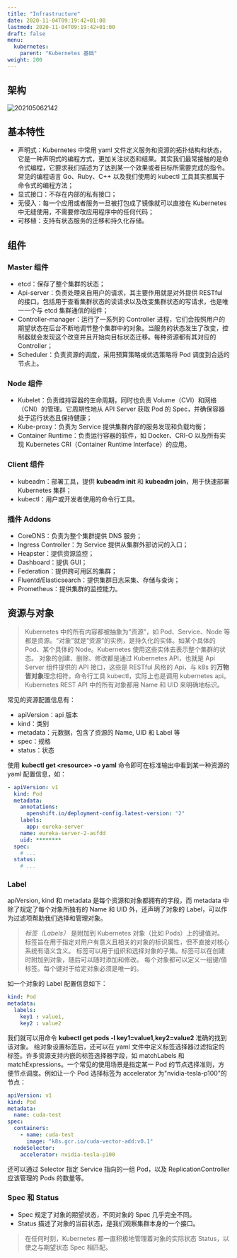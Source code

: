 ```yaml
---
title: "Infrastructure"
date: 2020-11-04T09:19:42+01:00
lastmod: 2020-11-04T09:19:42+01:00
draft: false
menu:
  kubernetes:
    parent: "Kubernetes 基础"
weight: 200
---
```


## 架构

![202105062142](https://cdn.jsdelivr.net/gh/koktlzz/ImgBed@master/202105062142.jpeg)

## 基本特性

- 声明式：Kubernetes 中常用 yaml 文件定义服务和资源的拓扑结构和状态，它是一种声明式的编程方式，更加关注状态和结果。其实我们最常接触的是命令式编程，它要求我们描述为了达到某一个效果或者目标所需要完成的指令。常见的编程语言 Go、Ruby、C++ 以及我们使用的 kubectl 工具其实都属于命令式的编程方法；
- 显式接口：不存在内部的私有接口；
- 无侵入：每一个应用或者服务一旦被打包成了镜像就可以直接在 Kubernetes 中无缝使用，不需要修改应用程序中的任何代码；
- 可移植：支持有状态服务的迁移和持久化存储。

## 组件

### Master 组件

- etcd：保存了整个集群的状态；
- Api-server：负责处理来自用户的请求，其主要作用就是对外提供 RESTful 的接口。包括用于查看集群状态的读请求以及改变集群状态的写请求，也是唯一一个与 etcd 集群通信的组件；
- Controller-manager：运行了一系列的 Controller 进程，它们会按照用户的期望状态在后台不断地调节整个集群中的对象。当服务的状态发生了改变，控制器就会发现这个改变并且开始向目标状态迁移。每种资源都有其对应的 Controller；
- Scheduler：负责资源的调度，采用预算策略或优选策略将 Pod 调度到合适的节点上。

### Node 组件

- Kubelet：负责维持容器的生命周期，同时也负责 Volume（CVI）和网络（CNI）的管理。它周期性地从 API Server 获取 Pod 的 Spec，并确保容器处于运行状态且保持健康；
- Kube-proxy：负责为 Service 提供集群内部的服务发现和负载均衡；
- Container Runtime：负责运行容器的软件，如 Docker、CRI-O 以及所有实现 Kubernetes CRI（Container Runtime Interface）的应用。

### Client 组件

- kubeadm：部署工具，提供 **kubeadm init** 和 **kubeadm join**，用于快速部署 Kubernetes 集群；
- kubectl：用户或开发者使用的命令行工具。

### 插件 Addons

- CoreDNS：负责为整个集群提供 DNS 服务；
- Ingress Controller：为 Service 提供从集群外部访问的入口；
- Heapster：提供资源监控；
- Dashboard：提供 GUI；
- Federation：提供跨可用区的集群；
- Fluentd/Elasticsearch：提供集群日志采集、存储与查询；
- Prometheus：提供集群的监控能力。

## 资源与对象

> Kubernetes 中的所有内容都被抽象为“资源”，如 Pod、Service、Node 等都是资源。“对象”就是“资源”的实例，是持久化的实体。如某个具体的 Pod、某个具体的 Node。Kubernetes 使用这些实体去表示整个集群的状态。
> 对象的创建、删除、修改都是通过 Kubernetes API，也就是 Api Server 组件提供的 API 接口，这些是 RESTful 风格的 Api，与 k8s 的**万物皆对象**理念相符。命令行工具 kubectl，实际上也是调用 kubernetes api。
> Kubernetes REST API 中的所有对象都用 Name 和 UID 来明确地标识。

常见的资源配置信息有：

- apiVersion：api 版本
- kind：类别
- metadata：元数据，包含了资源的 Name, UID 和 Label 等
- spec：规格
- status：状态

使用 **kubectl get \<resource\> -o yaml** 命令即可在标准输出中看到某一种资源的 yaml 配置信息，如：

```yaml
- apiVersion: v1
  kind: Pod
  metadata:
    annotations:
      openshift.io/deployment-config.latest-version: "2"
    labels:
      app: eureka-server
    name: eureka-server-2-asfdd
    uid: ********
  spec:
    # ...
  status:
    # ...
```

### Label

apiVersion, kind 和 metadata 是每个资源和对象都拥有的字段，而 metadata 中除了规定了每个对象所独有的 Name 和 UID 外，还声明了对象的 Label，可以作为过滤项帮助我们选择和管理对象。

> *标签（Labels）* 是附加到 Kubernetes 对象（比如 Pods）上的键值对。 标签旨在用于指定对用户有意义且相关的对象的标识属性，但不直接对核心系统有语义含义。 标签可以用于组织和选择对象的子集。标签可以在创建时附加到对象，随后可以随时添加和修改。 每个对象都可以定义一组键/值标签。每个键对于给定对象必须是唯一的。

如一个对象的 Label 配置信息如下：

```yaml
kind: Pod 
metadata: 
  labels: 
    key1 : value1,
    key2 : value2
```

我们就可以用命令 **kubectl get pods -l key1=value1,key2=value2** 准确的找到该对象。
给对象设置标签后，还可以在 yaml 文件中定义标签选择器过滤指定的标签。许多资源支持内嵌的标签选择器字段，如 matchLabels 和 matchExpressions。一个常见的使用场景是指定某一 Pod 的节点选择准则，方便节点调度。例如让一个 Pod 选择标签为 accelerator 为"nvidia-tesla-p100"的节点：

```yaml
apiVersion: v1
kind: Pod
metadata:
  name: cuda-test
spec:
  containers:
    - name: cuda-test
      image: "k8s.gcr.io/cuda-vector-add:v0.1"
  nodeSelector:
    accelerator: nvidia-tesla-p100
```

还可以通过 Selector 指定 Service 指向的一组 Pod，以及 ReplicationController 应该管理的 Pods 的数量等。

### Spec 和 Status

- Spec 规定了对象的期望状态，不同对象的 Spec 几乎完全不同。
- Status 描述了对象的当前状态，是我们观察集群本身的一个接口。

> 在任何时刻，Kubernetes 都一直积极地管理着对象的实际状态 Status，以使之与期望状态 Spec 相匹配。
